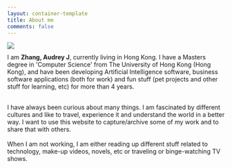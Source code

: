 ```yaml
---
layout: container-template
title: About me
comments: false
---
```


<div class="row">
    <div class="avatar center-block">
        <img class="img-responsive animated bounceIn" src="{{ site.avatar | prepend: site.baseurl }}" />
    </div>        
</div>

<p style="margin-top: 10px;">
I am <b>Zhang, Audrey J</b>, currently living in Hong Kong. I have a Masters degree in 'Computer Science' from The University of Hong Kong (Hong Kong), and
have been developing Artificial Intelligence software, business software applications (both for work) and fun stuff (pet projects and other stuff
for learning, etc) for more than 4 years.
<br/><br/>

I  have always been curious about many things.
I am fascinated by different cultures and like to travel, experience it and understand the world in a better way.
I want to use this website to capture/archive some of my work and to share that with others.
<br/><br/>
When I am not working, I am either reading up different stuff related to technology, make-up videos, novels, etc or traveling
or binge-watching TV shows.
</p>
